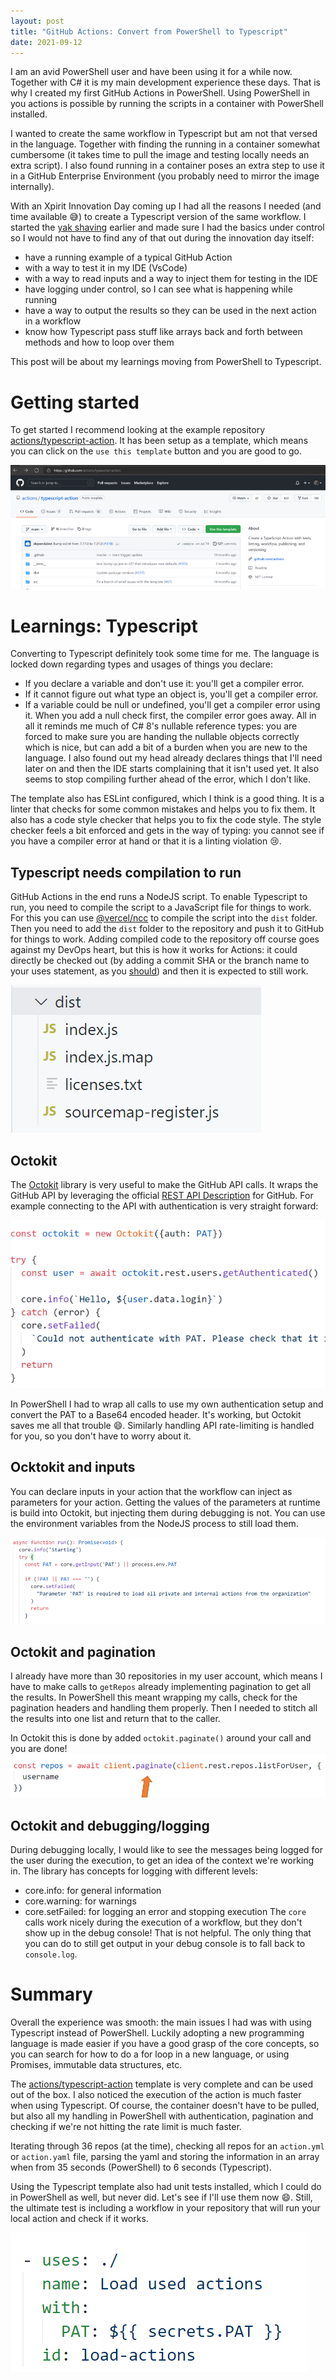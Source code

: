 ```yaml
---
layout: post
title: "GitHub Actions: Convert from PowerShell to Typescript"
date: 2021-09-12
---
```


I am an avid PowerShell user and have been using it for a while now. Together with C# it is my main development experience these days. That is why I created my first GitHub Actions in PowerShell. Using PowerShell in you actions is possible by running the scripts in a container with PowerShell installed. 

I wanted to create the same workflow in Typescript but am not that versed in the language. Together with finding the running in a container somewhat cumbersome (it takes time to pull the image and testing locally needs an extra script). I also found running in a container poses an extra step to use it in a GitHub Enterprise Environment (you probably need to mirror the image internally). 

With an Xpirit Innovation Day coming up I had all the reasons I needed (and time available 😅) to create a Typescript version of the same workflow. I started the [yak shaving](https://www.hanselman.com/blog/yak-shaving-defined-ill-get-that-done-as-soon-as-i-shave-this-yak) earlier and made sure I had the basics under control so I would not have to find any of that out during the innovation day itself:
* have a running example of a typical GitHub Action
* with a way to test it in my IDE (VsCode)
* with a way to read inputs and a way to inject them for testing in the IDE
* have logging under control, so I can see what is happening while running
* have a way to output the results so they can be used in the next action in a workflow
* know how Typescript pass stuff like arrays back and forth between methods and how to loop over them

This post will be about my learnings moving from PowerShell to Typescript.

# Getting started
To get started I recommend looking at the example repository [actions/typescript-action](https://github.com/actions/typescript-action). It has been setup as a template, which means you can click on the `use this template` button and you are good to go.

![Screenshot of the template repository](/images/20210912_1/20210912_Template.png)

# Learnings: Typescript
Converting to Typescript definitely took some time for me. The language is locked down regarding types and usages of things you declare:
* If you declare a variable and don't use it: you'll get a compiler error. 
* If it cannot figure out what type an object is, you'll get a compiler error.
* If a variable could be null or undefined, you'll get a compiler error using it. When you add a null check first, the compiler error goes away.
All in all it reminds me much of C# 8's nullable reference types: you are forced to make sure you are handing the nullable objects correctly which is nice, but can add a bit of a burden when you are new to the language. I also found out my head already declares things that I'll need later on and then the IDE starts complaining that it isn't used yet. It also seems to stop compiling further ahead of the error, which I don't like. 

The template also has ESLint configured, which I think is a good thing. It is a linter that checks for some common mistakes and helps you to fix them. It also has a code style checker that helps you to fix the code style. The style checker feels a bit enforced and gets in the way of typing: you cannot see if you have a compiler error at hand or that it is a linting violation 😢.

## Typescript needs compilation to run
GitHub Actions in the end runs a NodeJS script. To enable Typescript to run, you need to compile the script to a JavaScript file for things to work. For this you can use [@vercel/ncc](https://github.com/vercel/ncc) to compile the script into the `dist` folder. Then you need to add the `dist` folder to the repository and push it to GitHub for things to work. Adding compiled code to the repository off course goes against my DevOps heart, but this is how it works for Actions: it could directly be checked out (by adding a commit SHA or the branch name to your uses statement, as you [should](/blog/2021/02/06/GitHub-Actions-Forking-Repositories)) and then it is expected to still work.

![Screenshot of the dist folder with index.js, index.js.map, licenses.txt and a sourcemap file in it](/images/20210912_1/20210912_Dist.png)

## Octokit
The [Octokit](https://octokit.github.io/) library is very useful to make the GitHub API calls. It wraps the GitHub API by leveraging the official [REST API Description](https://github.com/github/rest-api-description) for GitHub. For example connecting to the API with authentication is very straight forward:

![Code showing new Octokit with a PAT to make an authenticated call to the rest API](/images/20210912_1/20210912_OctokitAuthenticated.png)

In PowerShell I had to wrap all calls to use my own authentication setup and convert the PAT to a Base64 encoded header. It's working, but Octokit saves me all that trouble 😄.
Similarly handling API rate-limiting is handled for you, so you don't have to worry about it.

## Ocktokit and inputs
You can declare inputs in your action that the workflow can inject as parameters for your action. Getting the values of the parameters at runtime is build into Octokit, but injecting them during debugging is not. You can use the environment variables from the NodeJS process to still load them.

![Image of using process.env.PAT on top of core.getInput](/images/20210912_1/20210912_Inputs.png)

## Octokit and pagination
I already have more than 30 repositories in my user account, which means I have to make calls to `getRepos` already implementing pagination to get all the results. In PowerShell this meant wrapping my calls, check for the pagination headers and handling them properly. Then I needed to stitch all the results into one list and return that to the caller. 

In Octokit this is done by added `octokit.paginate()` around your call and you are done!
![example of wrapping your call](/images/20210912_1/20210912_Pagination.png)


## Octokit and debugging/logging
During debugging locally, I would like to see the messages being logged for the user during the execution, to get an idea of the context we're working in. The library has concepts for logging with different levels:
* core.info: for general information
* core.warning: for warnings
* core.setFailed: for logging an error and stopping execution
The `core` calls work nicely during the execution of a workflow, but they don't show up in the debug console! That is not helpful. The only thing that you can do to still get output in your debug console is to fall back to `console.log`.

# Summary
Overall the experience was smooth: the main issues I had was with using Typescript instead of PowerShell. Luckily adopting a new programming language is made easier if you have a good grasp of the core concepts, so you can search for how to do a for loop in a new language, or using Promises, immutable data structures, etc. 

The [actions/typescript-action](https://github.com/actions/typescript-action) template is very complete and can be used out of the box.
I also noticed the execution of the action is much faster when using Typescript. Of course, the container doesn't have to be pulled, but also all my handling in PowerShell with authentication, pagination and checking if we're not hitting the rate limit is much faster.

Iterating through 36 repos (at the time), checking all repos for an `action.yml` or `action.yaml` file, parsing the yaml and storing the information in an array when from 35 seconds (PowerShell) to 6 seconds (Typescript).

Using the Typescript template also had unit tests installed, which I could do in PowerShell as well, but never did. Let's see if I'll use them now 😄. Still, the ultimate test is including a workflow in your repository that will run your local action and check if it works.

![Image of 'uses ./' to run the local action in a workflow](/images/20210912_1/20210912_Testing.png)